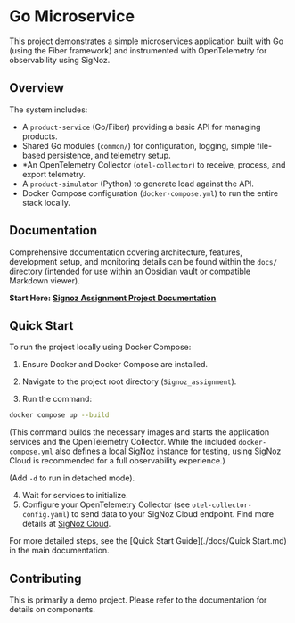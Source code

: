 # Go Microservice

  

This project demonstrates a simple microservices application built with Go (using the Fiber framework) and instrumented with OpenTelemetry for observability using SigNoz.

 
## Overview

  

The system includes:

* A `product-service` (Go/Fiber) providing a basic API for managing products.
*  Shared Go modules (`common/`) for configuration, logging, simple file-based persistence, and telemetry setup.
* *An OpenTelemetry Collector (`otel-collector`) to receive, process, and export telemetry.
* A `product-simulator` (Python) to generate load against the API.
* Docker Compose configuration (`docker-compose.yml`) to run the entire stack locally.

## Documentation

Comprehensive documentation covering architecture, features, development setup, and monitoring details can be found within the `docs/` directory (intended for use within an Obsidian vault or compatible Markdown viewer).

**Start Here:** [**Signoz Assignment Project Documentation**](./docs/Signoz_Assignment_Project_Documentation.md)

  

## Quick Start

  

To run the project locally using Docker Compose:

  

1. Ensure Docker and Docker Compose are installed.

2. Navigate to the project root directory (`Signoz_assignment`).

3. Run the command:

```bash
docker compose up --build
```
(This command builds the necessary images and starts the application services and the OpenTelemetry Collector. While the included `docker-compose.yml` also defines a local SigNoz instance for testing, using SigNoz Cloud is recommended for a full observability experience.)

(Add `-d` to run in detached mode).

4. Wait for services to initialize.
5. Configure your OpenTelemetry Collector (see `otel-collector-config.yaml`) to send data to your SigNoz Cloud endpoint. Find more details at [SigNoz Cloud](https://signoz.io/cloud/).

For more detailed steps, see the [Quick Start Guide](./docs/Quick Start.md) in the main documentation.

  

## Contributing

  

This is primarily a demo project. Please refer to the documentation for details on components.